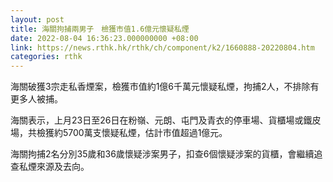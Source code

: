 ```yaml
---
layout: post
title: 海關拘捕兩男子　檢獲市值1.6億元懷疑私煙
date: 2022-08-04 16:36:23.000000000 +08:00
link: https://news.rthk.hk/rthk/ch/component/k2/1660888-20220804.htm
categories: rthk
---
```


海關破獲3宗走私香煙案，檢獲市值約1億6千萬元懷疑私煙，拘捕2人，不排除有更多人被捕。

海關表示，上月23日至26日在粉嶺、元朗、屯門及青衣的停車場、貨櫃場或鐵皮場，共檢獲約5700萬支懷疑私煙，估計市值超過1億元。

海關拘捕2名分別35歲和36歲懷疑涉案男子，扣查6個懷疑涉案的貨櫃，會繼續追查私煙來源及去向。
